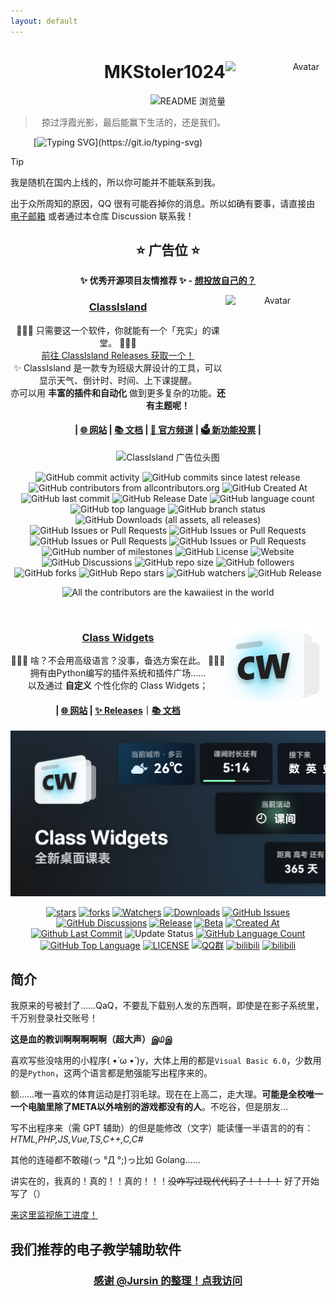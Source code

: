 ```yaml
---
layout: default
---
```



<div align="right">

<img width="150" height="150" align="right" style="float: right; margin: 0 10px 0 0;" alt="Avatar" src="https://avatars.githubusercontent.com/u/158786854?v=4">

# MKStoler1024

![README 浏览量](https://komarev.com/ghpvc/?username=MKStoler1024&color=red)

> 掠过浮霞光影，最后能赢下生活的，还是我们。

</div>

<div align="center">

[![Typing SVG](https://readme-typing-svg.demolab.com?font=Fira+Code&pause=1000&color=B24B46&center=true&width=435&lines=Learn+not+and+know+not.+;Don't+give+up+and+don't+give+in.+;Hang+on+to+your+dreams.)](https://git.io/typing-svg)

</div>

> [!TIP]
> 
> 我是随机在国内上线的，所以你可能并不能联系到我。
>
> 出于众所周知的原因，QQ 很有可能吞掉你的消息。所以如确有要事，请直接由 [电子邮箱](mailto:qsgz2023ji5ban@edicdn.eu.org) 或者通过本仓库 Discussion 联系我！

<div align="center">

## ⭐ 广告位 ⭐

**✨ 优秀开源项目友情推荐 ✨ - [想投放自己的？](https://github.com/MKStoler1024/MKStoler1024/issues "Just Do It!")**

<img width="150" height="150" align="right" style="float: right; margin: 0 10px 0 0;" alt="Avatar" src="https://github.com/ClassIsland/ClassIsland/raw/master/ClassIsland/Assets/AppLogo_AppLogo.svg">

### [ClassIsland](https://github.com/ClassIsland/ClassIsland)

🏫🧑‍🏫 只需要这一个软件，你就能有一个「充实」的课堂。 🧑‍🏫🏫
<br>
[前往 ClassIsland Releases 获取一个！](https://github.com/ClassIsland/ClassIsland/releases)
<br>
✨ ClassIsland 是一款专为班级大屏设计的工具，可以显示天气、倒计时、时间、上下课提醒。
<br>
亦可以用 **丰富的插件和自动化** 做到更多复杂的功能。**还有主题呢！**
<br>
#### | [🌐 网站](https://classisland.tech/) | [📚 文档](https://docs.classisland.tech/zh-cn/latest/) | [💬 官方频道](https://qm.qq.com/q/4NsDQKiAuQ) | [🗳 新功能投票](https://github.com/ClassIsland/ClassIsland/issues) |

<img src="https://github.com/user-attachments/assets/a815dd7d-8343-4da5-aee4-3f754aa297e4" alt="ClassIsland 广告位头图"><br>

![GitHub commit activity](https://img.shields.io/github/commit-activity/t/ClassIsland/ClassIsland)
![GitHub commits since latest release](https://img.shields.io/github/commits-since/ClassIsland/ClassIsland/latest)
![GitHub contributors from allcontributors.org](https://img.shields.io/github/all-contributors/ClassIsland/ClassIsland)
![GitHub Created At](https://img.shields.io/github/created-at/ClassIsland/ClassIsland)
![GitHub last commit](https://img.shields.io/github/last-commit/ClassIsland/ClassIsland)
![GitHub Release Date](https://img.shields.io/github/release-date-pre/ClassIsland/ClassIsland)
![GitHub language count](https://img.shields.io/github/languages/count/ClassIsland/ClassIsland)
![GitHub top language](https://img.shields.io/github/languages/top/ClassIsland/ClassIsland)
![GitHub branch status](https://img.shields.io/github/checks-status/ClassIsland/ClassIsland/dev)
![GitHub Downloads (all assets, all releases)](https://img.shields.io/github/downloads/ClassIsland/ClassIsland/total)
![GitHub Issues or Pull Requests](https://img.shields.io/github/issues/ClassIsland/ClassIsland)
![GitHub Issues or Pull Requests](https://img.shields.io/github/issues-closed/ClassIsland/ClassIsland)
![GitHub Issues or Pull Requests](https://img.shields.io/github/issues-pr/ClassIsland/ClassIsland)
![GitHub Issues or Pull Requests](https://img.shields.io/github/issues-pr-closed/ClassIsland/ClassIsland)
![GitHub number of milestones](https://img.shields.io/github/milestones/all/ClassIsland/ClassIsland)
![GitHub License](https://img.shields.io/github/license/ClassIsland/ClassIsland)
![Website](https://img.shields.io/website?url=https%3A%2F%2Fclassisland.tech%2F)
![GitHub Discussions](https://img.shields.io/github/discussions/ClassIsland/ClassIsland)
![GitHub repo size](https://img.shields.io/github/repo-size/ClassIsland/ClassIsland)
![GitHub followers](https://img.shields.io/github/followers/ClassIsland)
![GitHub forks](https://img.shields.io/github/forks/ClassIsland/ClassIsland)
![GitHub Repo stars](https://img.shields.io/github/stars/ClassIsland/ClassIsland)
![GitHub watchers](https://img.shields.io/github/watchers/ClassIsland/ClassIsland)
![GitHub Release](https://img.shields.io/github/v/release/ClassIsland/ClassIsland?include_prereleases)

![All the contributors are the kawaiiest in the world](https://img.shields.io/badge/All%20the%20contributors-are%20the%20kawaiiest%20in%20the%20world-green)

<br>

<img width="150" height="150" align="right" style="float: right; margin: 0 10px 0 0;" alt="Avatar" src="https://github.com/Class-Widgets/Class-Widgets/blob/main/img%2FLogo.png">

### [Class Widgets](https://github.com/ClassIsland/ClassIsland)

🏫🧑‍🏫 啥？不会用高级语言？没事，备选方案在此。 🧑‍🏫🏫
<br>
拥有由Python编写的插件系统和插件广场……
<br>
以及通过 **自定义** 个性化你的 Class Widgets；
<br>
#### | [🌐 网站](https://classwidgets.rinlit.cn/) | [✨ Releases](https://github.com/Class-Widgets/Class-Widgets/releases)｜[📚 文档](https://www.yuque.com/rinlit/class-widgets_help)

![Banner](https://github.com/Class-Widgets/Class-Widgets/blob/main/img%2FBanner.png)

[![stars](https://img.shields.io/github/stars/Class-Widgets/Class-Widgets?label=Stars)](https://github.com/Class-Widgets/Class-Widgets)
[![forks](https://img.shields.io/github/forks/Class-Widgets/Class-Widgets?label=Forks)](https://github.com/Class-Widgets/Class-Widgets)
[![Watchers](https://img.shields.io/github/watchers/Class-Widgets/Class-Widgets?style=social)](https://github.com/Class-Widgets/Class-Widgets/watchers)
[![Downloads](https://img.shields.io/github/downloads/Class-Widgets/Class-Widgets/total?style=social&label=Downloads&logo=github)](https://github.com/Class-Widgets/Class-Widgets/releases/latest)
[![GitHub Issues](https://img.shields.io/github/issues-search/Class-Widgets/Class-Widgets?query=is%3Aopen&style=flat&logo=github&label=Issues&color=%233fb950)](https://github.com/Class-Widgets/Class-Widgets/issues)
[![GitHub Discussions](https://img.shields.io/github/discussions/Class-Widgets/Class-Widgets?style=flat&logo=Github&label=Discussions)](https://github.com/Class-Widgets/Class-Widgets/discussions)
[![Release](https://img.shields.io/github/v/release/Class-Widgets/Class-Widgets?style=flat&color=%233fb950&label=正式版)](https://github.com/Class-Widgets/Class-Widgets/releases/latest) 
[![Beta](https://img.shields.io/github/v/release/Class-Widgets/Class-Widgets?include_prereleases&style=flat&label=测试版)](https://github.com/Class-Widgets/Class-Widgets/releases)
[![Created At](https://img.shields.io/github/created-at/Class-Widgets/Class-Widgets)](https://github.com/Class-Widgets/Class-Widgets)
[![Github Last Commit](https://img.shields.io/github/last-commit/Class-Widgets/Class-Widgets)](https://github.com/Class-Widgets/Class-Widgets/commits/main/)
![Update Status](https://img.shields.io/badge/%E7%8A%B6%E6%80%81-%E6%B4%BB%E8%B7%83-blue)
[![GitHub Language Count](https://img.shields.io/github/languages/count/Class-Widgets/Class-Widgets)](https://github.com/Class-Widgets/Class-Widgets)
[![GitHub Top Language](https://img.shields.io/github/languages/top/Class-Widgets/Class-Widgets)](https://github.com/Class-Widgets/Class-Widgets)
[![LICENSE](https://img.shields.io/badge/License-GPL--3.0-red.svg "LICENSE")](https://github.com/Class-Widgets/Class-Widgets/blob/main/LICENSE)
[![QQ群](https://img.shields.io/badge/-QQ%E7%BE%A4%EF%BD%9C169200380-blue?style=flat&logo=QQ)](https://qm.qq.com/q/EuDtwzURQA)
[![bilibili](https://img.shields.io/badge/-UP%E4%B8%BB%EF%BD%9CRinLit__233OuO-%23FB7299?style=flat&logo=bilibili)](https://space.bilibili.com/569522843)
[![bilibili](https://img.shields.io/badge/-bilibili%E8%A7%86%E9%A2%91%EF%BD%9CBV1xwW9eyEGu-%23FB7299?style=flat&logo=bilibili)](https://www.bilibili.com/video/BV1xwW9eyEGu)

</div>

## 简介

我原来的号被封了……QaQ，不要乱下载别人发的东西啊，即使是在影子系统里，千万别登录社交账号！

**这是血的教训啊啊啊啊啊（超大声）இ௰இ**

喜欢写些没啥用的小程序( •̀ ω •́ )y，大体上用的都是`Visual Basic 6.0`，少数用的是`Python`，这两个语言都是勉强能写出程序来的。

额……唯一喜欢的体育运动是打羽毛球。现在在上高二，走大理。**可能是全校唯一一个电脑里除了META以外啥别的游戏都没有的人**。不吃谷，但是朋友...

写不出程序来（需 GPT 辅助）的但是能修改（文字）能读懂一半语言的的有：*HTML,PHP,JS,Vue,TS,C++,C,C#*

其他的连碰都不敢碰(っ °Д °;)っ比如 Golang……

讲实在的，我真的！真的！！真的！！！~~没咋写过现代代码了！！！！~~ 好了开始写了（）

[来这里监视施工进度！](https://github.com/ExamAware)

## 我们推荐的电子教学辅助软件

<div align="center">

### [感谢 @Jursin 的整理！点我访问](https://github.com/Jursin/Awesome-Class-Softwares)

</div>
